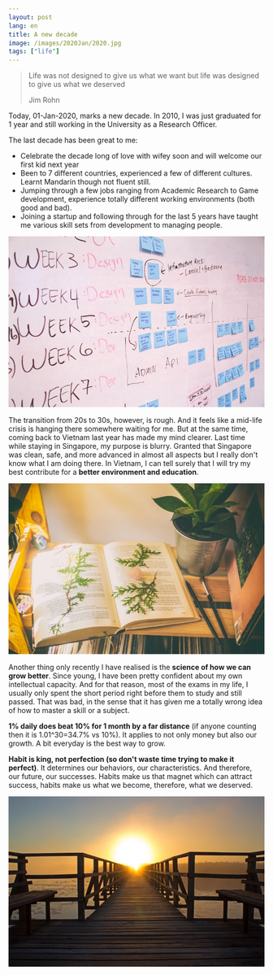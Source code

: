 ```yaml
---
layout: post
lang: en
title: A new decade
image: /images/2020Jan/2020.jpg
tags: ["life"]
---
```


> Life was not designed to give us what we want but life was designed to give us what we deserved
> <p class="author">Jim Rohn</p>

Today, 01-Jan-2020, marks a new decade. 
In 2010, I was just graduated for 1 year and still working in the University as a Research Officer.   

The last decade has been great to me:  

- Celebrate the decade long of love with wifey soon and will welcome our first kid next year
- Been to 7 different countries, experienced a few of different cultures. Learnt Mandarin though not fluent still.
- Jumping through a few jobs ranging from Academic Research to Game development, experience totally different working environments (both good and bad).
- Joining a startup and following through for the last 5 years have taught me various skill sets from development to managing people.

<img src="/images/2020Jan/startup.jpg" class="img-auto"/>

The transition from 20s to 30s, however, is rough. And it feels like a mid-life crisis is hanging there somewhere waiting for me.
But at the same time, coming back to Vietnam last year has made my mind clearer.
Last time while staying in Singapore, my purpose is blurry.
Granted that Singapore was clean, safe, and more advanced in almost all aspects but I really don't know what I am doing there.
In Vietnam, I can tell surely that I will try my best contribute for a **better environment and education**.

<img src="/images/2020Jan/environment_edu.jpg" class="img-auto"/>

Another thing only recently I have realised is the **science of how we can grow better**.
Since young, I have been pretty confident about my own intellectual capacity.
And for that reason, most of the exams in my life, I usually only spent the short period right before them to study and still passed.
That was bad, in the sense that it has given me a totally wrong idea of how to master a skill or a subject.

**1% daily does beat 10% for 1 month by a far distance** (if anyone counting then it is 1.01^30=34.7% vs 10%).
It applies to not only money but also our growth. A bit everyday is the best way to grow.

**Habit is king, not perfection (so don't waste time trying to make it perfect)**. It determines our behaviors, our characteristics. And therefore, our future, our successes.
Habits make us that magnet which can attract success, habits make us what we become, therefore, what we deserved.

<img src="/images/2020Jan/thesun.jpg" class="img-auto"/>
